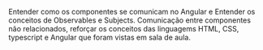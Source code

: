 Entender como os componentes se comunicam no Angular e Entender os conceitos de Observables e Subjects. Comunicação entre componentes não relacionados, reforçar os conceitos das
linguagems HTML, CSS, typescript e Angular que foram vistas em sala de aula.
